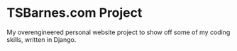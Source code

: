 # TSBarnes.com Project

My overengineered personal website project to show off some of my coding
skills, written in Django.